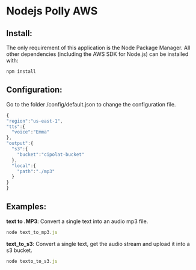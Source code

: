 # Nodejs Polly AWS

## Install:

The only requirement of this application is the Node Package Manager. All other
dependencies (including the AWS SDK for Node.js) can be installed with:

    npm install
    
## Configuration:

Go to the folder /config/default.json to change the configuration file.

  ```js
{
  "region":"us-east-1",
  "tts":{
    "voice":"Emma"
  },
  "output":{
    "s3":{
      "bucket":"cipolat-bucket" 
    },
    "local":{
      "path":"./mp3"
    }
  }
}
  ```   

## Examples:

**text to .MP3**: Convert a single text into an audio mp3 file.
  ```js
  node text_to_mp3.js
  ```  

**text_to_s3**: Convert a single text, get the audio stream and upload it into a s3 bucket.
  ```js
  node texto_to_s3.js
  ```  
